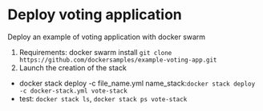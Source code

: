 # Deploy voting application

Deploy an example of voting application with docker swarm
1. Requirements: docker swarm install
`git clone https://github.com/dockersamples/example-voting-app.git`
2. Launch the creation of the stack 
- docker stack deploy -c file_name.yml name_stack:`docker stack deploy -c docker-stack.yml vote-stack`
- test: `docker stack ls`, `docker stack ps vote-stack`

